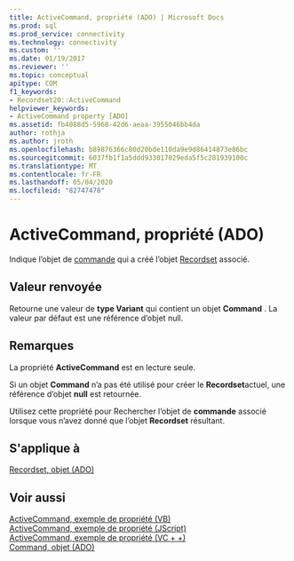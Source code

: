```yaml
---
title: ActiveCommand, propriété (ADO) | Microsoft Docs
ms.prod: sql
ms.prod_service: connectivity
ms.technology: connectivity
ms.custom: ''
ms.date: 01/19/2017
ms.reviewer: ''
ms.topic: conceptual
apitype: COM
f1_keywords:
- Recordset20::ActiveCommand
helpviewer_keywords:
- ActiveCommand property [ADO]
ms.assetid: fb4088d5-5968-42d6-aeaa-3955046bb4da
author: rothja
ms.author: jroth
ms.openlocfilehash: b89876366c80d20bde110da9e9d86414873e86bc
ms.sourcegitcommit: 6037fb1f1a5ddd933017029eda5f5c281939100c
ms.translationtype: MT
ms.contentlocale: fr-FR
ms.lasthandoff: 05/04/2020
ms.locfileid: "82747478"
---
```

# <a name="activecommand-property-ado"></a>ActiveCommand, propriété (ADO)
Indique l’objet de [commande](../../../ado/reference/ado-api/command-object-ado.md) qui a créé l’objet [Recordset](../../../ado/reference/ado-api/recordset-object-ado.md) associé.  
  
## <a name="return-value"></a>Valeur renvoyée  
 Retourne une valeur de **type Variant** qui contient un objet **Command** . La valeur par défaut est une référence d’objet null.  
  
## <a name="remarks"></a>Remarques  
 La propriété **ActiveCommand** est en lecture seule.  
  
 Si un objet **Command** n’a pas été utilisé pour créer le **Recordset**actuel, une référence d’objet **null** est retournée.  
  
 Utilisez cette propriété pour Rechercher l’objet de **commande** associé lorsque vous n’avez donné que l’objet **Recordset** résultant.  
  
## <a name="applies-to"></a>S'applique à  
 [Recordset, objet (ADO)](../../../ado/reference/ado-api/recordset-object-ado.md)  
  
## <a name="see-also"></a>Voir aussi  
 [ActiveCommand, exemple de propriété (VB)](../../../ado/reference/ado-api/activecommand-property-example-vb.md)   
 [ActiveCommand, exemple de propriété (JScript)](../../../ado/reference/ado-api/activecommand-property-example-jscript.md)   
 [ActiveCommand, exemple de propriété (VC + +)](../../../ado/reference/ado-api/activecommand-property-example-vc.md)   
 [Command, objet (ADO)](../../../ado/reference/ado-api/command-object-ado.md)
